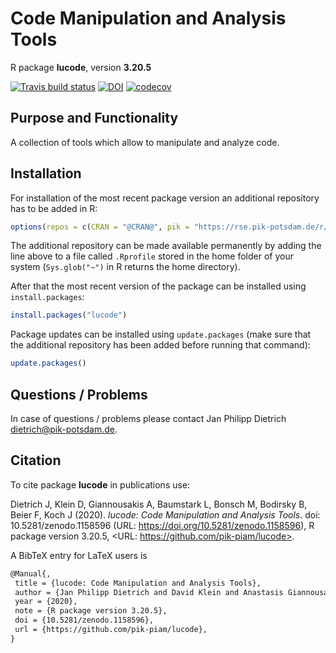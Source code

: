 # Code Manipulation and Analysis Tools

R package **lucode**, version **3.20.5**

[![Travis build status](https://travis-ci.com/pik-piam/lucode.svg?branch=master)](https://travis-ci.com/pik-piam/lucode) [![DOI](https://zenodo.org/badge/DOI/10.5281/zenodo.1158596.svg)](https://doi.org/10.5281/zenodo.1158596) [![codecov](https://codecov.io/gh/pik-piam/lucode/branch/master/graph/badge.svg)](https://codecov.io/gh/pik-piam/lucode)

## Purpose and Functionality

A collection of tools which allow to manipulate and analyze code.


## Installation

For installation of the most recent package version an additional repository has to be added in R:

```r
options(repos = c(CRAN = "@CRAN@", pik = "https://rse.pik-potsdam.de/r/packages"))
```
The additional repository can be made available permanently by adding the line above to a file called `.Rprofile` stored in the home folder of your system (`Sys.glob("~")` in R returns the home directory).

After that the most recent version of the package can be installed using `install.packages`:

```r 
install.packages("lucode")
```

Package updates can be installed using `update.packages` (make sure that the additional repository has been added before running that command):

```r 
update.packages()
```

## Questions / Problems

In case of questions / problems please contact Jan Philipp Dietrich <dietrich@pik-potsdam.de>.

## Citation

To cite package **lucode** in publications use:

Dietrich J, Klein D, Giannousakis A, Baumstark L, Bonsch M, Bodirsky B, Beier F, Koch J (2020). _lucode: Code
Manipulation and Analysis Tools_. doi: 10.5281/zenodo.1158596 (URL: https://doi.org/10.5281/zenodo.1158596), R
package version 3.20.5, <URL: https://github.com/pik-piam/lucode>.

A BibTeX entry for LaTeX users is

 ```latex
@Manual{,
  title = {lucode: Code Manipulation and Analysis Tools},
  author = {Jan Philipp Dietrich and David Klein and Anastasis Giannousakis and Lavinia Baumstark and Markus Bonsch and Benjamin Leon Bodirsky and Felicitas Beier and Johannes Koch},
  year = {2020},
  note = {R package version 3.20.5},
  doi = {10.5281/zenodo.1158596},
  url = {https://github.com/pik-piam/lucode},
}
```

